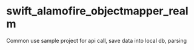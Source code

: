 # swift_alamofire_objectmapper_realm
Common use sample project for api call, save data into local db, parsing 
